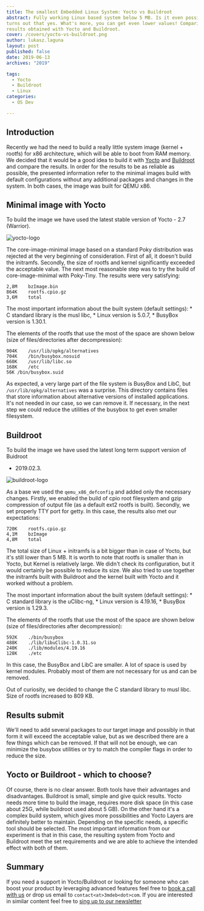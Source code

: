 ```yaml
---
title: The smallest Embedded Linux System: Yocto vs Buildroot
abstract: Fully working Linux based system below 5 MB. Is it even possible? It
turns out that yes. What's more, you can get even lower values! Comparison of
results obtained with Yocto and Buildroot.
cover: /covers/yocto-vs-buildroot.png
author: lukasz.laguna
layout: post
published: false
date: 2019-06-13
archives: "2019"

tags:
  - Yocto
  - Buildroot
  - Linux
categories:
  - OS Dev

---
```


## Introduction

Recently we had the need to build a really little system image (kernel + rootfs)
for x86 architecture, which will be able to boot from RAM memory. We decided
that it would be a good idea to build it with
[Yocto](https://www.yoctoproject.org/) and [Buildroot](https://buildroot.org/)
and compare the results. In order for the results to be as reliable as possible,
the presented information refer to the minimal images build with default
configurations without any additional packages and changes in the system.
In both cases, the image was built for QEMU x86.

## Minimal image with Yocto

To build the image we have used the latest stable version of Yocto -
2.7 (Warrior).

![yocto-logo](/img/YoctoProject_Logo_RGB.jpg)

The core-image-minimal image based on a standard Poky distribution was rejected
at the very beginning of consideration. First of all, it doesn't build the
initramfs. Secondly, the size of rootfs and kernel significantly exceeded the
acceptable value. The next most reasonable step was to try the build of
core-image-minimal with Poky-Tiny. The results were very satisfying:

```
2,8M	bzImage.bin
864K	rootfs.cpio.gz
3,6M	total
```

The most important information about the built system (default settings):
	* C standard library is the musl libc,
	* Linux version is 5.0.7,
	* BusyBox version is 1.30.1.

The elements of the rootfs that use the most of the space are shown below (size
of files/directories after decompression):

```
904K	/usr/lib/opkg/alternatives
704K	/bin/busybox.nosuid
660K	/usr/lib/libc.so
168K	/etc
56K	/bin/busybox.suid
```

As expected, a very large part of the file system is BusyBox and LibC, but
`/usr/lib/opkg/alternatives` was a surprise. This directory contains files that
store information about alternative versions of installed applications. It's not
needed in our case, so we can remove it. If necessary, in the next step we could
reduce the utilities of the busybox to get even smaller filesystem.

## Buildroot

To build the image we have used the latest long term support version of Buidroot
- 2019.02.3.

![buildroot-logo](/img/buildroot_logo.jpg)

As a base we used the `qemu_x86_defconfig` and added only the necessary changes.
Firstly, we enabled the build of cpio root filesystem and gzip compression of
output file (as a default ext2 rootfs is built). Secondly, we set properly TTY
port for getty. In this case, the results also met our expectations:

```
720K	rootfs.cpio.gz
4,1M	bzImage
4,8M	total
```

The total size of Linux + initramfs is a bit bigger than in case of Yocto, but
it's still lower than 5 MB. It is worth to note that rootfs is smaller than in
Yocto, but Kernel is relatively large. We didn't check its configuration, but
it would certainly be possible to reduce its size. We also tried to use together
the initramfs built with Buildroot and the kernel built with Yocto and it worked
without a problem.

The most important information about the built system (default settings):
	* C standard library is the uClibc-ng,
	* Linux version is 4.19.16,
	* BusyBox version is 1.29.3.

The elements of the rootfs that use the most of the space are shown below (size
of files/directories after decompression):

```
592K	./bin/busybox
488K	./lib/libuClibc-1.0.31.so
240K	./lib/modules/4.19.16
128K	./etc
```

In this case, the BusyBox and LibC are smaller. A lot of space is used by kernel
modules. Probably most of them are not necessary for us and can be removed.

Out of curiosity, we decided to change the C standard library to musl libc. Size
of rootfs increased to 809 KB.

## Results submit

We'll need to add several packages to our target image and possibly in that form
it will exceed the acceptable value, but as we described there are a few things
which can be removed. If that will not be enough, we can minimize the busybox
utilities or try to match the compiler flags in order to reduce the size.

## Yocto or Buildroot - which to choose?

Of course, there is no clear answer. Both tools have their advantages and
disadvantages. Buildroot is small, simple and give quick results. Yocto needs
more time to build the image, requires more disk space (in this case about 25G,
while buildroot used about 5 GB). On the other hand it's a complex build system,
which gives more possibilities and Yocto Layers are definitely better to
maintain. Depending on the specific needs, a specific tool should be selected.
The most important information from our experiment is that in this case, the
resulting system from Yocto and Buildroot meet the set requirements and we are
able to achieve the intended effect with both of them.

## Summary

If you need a support in Yocto/Buildroot or looking for someone who can boost
your product by leveraging advanced features feel free to
[book a call with us](https://calendly.com/3mdeb/consulting-remote-meeting)
or drop us email to `contact<at>3mdeb<dot>com`. If you are interested in similar
content feel free to [sing up to our newsletter](http://eepurl.com/gfoekD)
